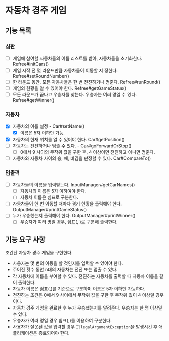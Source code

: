 # 자동차 경주 게임

## 기능 목록

### 심판
- [ ] 게임에 참여할 자동차들의 이름 리스트를 받아, 자동차들을 초기화한다. Refree#initCars()
- [ ] 게임 시작 전 몇 라운드만큼 자동차들이 이동할 지 정한다. Refree#setRoundNumber()
- [ ] 한 라운드 동안, 모든 자동차들은 한 번 전진하거나 멈춘다. Refree#runRound()
- [ ] 게임의 현황을 알 수 있어야 한다. Refree#getGameStatus()
- [ ] 모든 라운드가 끝나고 우승자를 찾는다. 우승자는 여러 명일 수 있다. Refree#getWinner()
 
### 자동차
- [X] 자동차의 이름 설정 - Car#setName()
  - [X] 이름은 5자 이하만 가능.
- [X] 자동차의 현재 위치를 알 수 있어야 한다. Car#getPosition()
- [ ] 자동차는 전진하거나 멈출 수 있다. - Car#goForwardOrStop()
  - [ ] 0에서 9 사이의 무작위 값을 구한 후, 4 이상이면 전진하고 아니면 멈춘다.
- [ ] 자동차와 자동차 사이의 승, 패, 비김을 판정할 수 있다. Car#CompareTo()

### 입출력

- [ ] 자동차들의 이름을 입력받는다. InputManager#getCarNames()
  - [ ] 자동차의 이름은 5자 이하여야 한다. 
  - [ ] 자동차 이름은 쉼표로 구분한다.
- [ ] 자동차들이 한 번 이동할 때마다 경기 현황을 출력해야 한다. OutputManager#printGameStatus()
- [ ] 누가 우승했는지 출력해야 한다. OutputManager#printWinner()
  - [ ] 우승자가 여러 명일 경우, 쉼표(, )로 구분해 출력한다.

## 기능 요구 사항

초간단 자동차 경주 게임을 구현한다.

- 사용자는 몇 번의 이동을 할 것인지를 입력할 수 있어야 한다.
- 주어진 횟수 동안 n대의 자동차는 전진 또는 멈출 수 있다.
- 각 자동차에 이름을 부여할 수 있다. 전진하는 자동차를 출력할 때 자동차 이름을 같이 출력한다.
- 자동차 이름은 쉼표(,)를 기준으로 구분하며 이름은 5자 이하만 가능하다.
- 전진하는 조건은 0에서 9 사이에서 무작위 값을 구한 후 무작위 값이 4 이상일 경우이다.
- 자동차 경주 게임을 완료한 후 누가 우승했는지를 알려준다. 우승자는 한 명 이상일 수 있다.
- 우승자가 여러 명일 경우 쉼표(,)를 이용하여 구분한다.
- 사용자가 잘못된 값을 입력할 경우 `IllegalArgumentException`을 발생시킨 후 애플리케이션은 종료되어야 한다.
